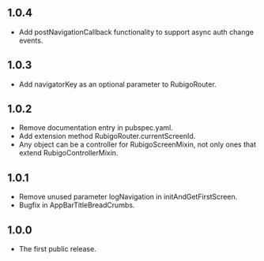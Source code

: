 ## 1.0.4

- Add postNavigationCallback functionality to support async auth change events.

## 1.0.3

- Add navigatorKey as an optional parameter to RubigoRouter.

## 1.0.2

- Remove documentation entry in pubspec.yaml.
- Add extension method RubigoRouter.currentScreenId.
- Any object can be a controller for RubigoScreenMixin, not only ones that extend RubigoControllerMixin.

## 1.0.1  

- Remove unused parameter logNavigation in initAndGetFirstScreen.
- Bugfix in AppBarTitleBreadCrumbs.

## 1.0.0

- The first public release.
